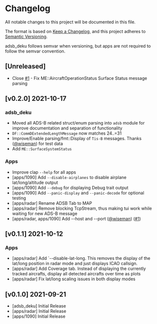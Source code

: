 # Changelog
All notable changes to this project will be documented in this file.

The format is based on [Keep a Changelog](https://keepachangelog.com/en/1.0.0/),
and this project adheres to [Semantic Versioning](https://semver.org/spec/v2.0.0.html).

adsb_deku follows semvar when versioning, but apps are not required to follow the semvar convention.

## [Unreleased]
- Close [#1](https://github.com/wcampbell0x2a/adsb_deku/pull/1) - Fix ME::AircraftOperationStatus Surface Status message parsing

## [v0.2.0] 2021-10-17
### adsb_deku
- Moved all ADS-B related struct/enum parsing into `adsb` module for improve documentation and separation of functionality
- `DF::CommDExtendedLengthMessage` now matches 24..=31
- Improve/Enable parsing/fmt::Display of `Tis-B` messages. Thanks ([@wiseman](https://github.com/wiseman)) for test data
- Add `ME::SurfaceSystemStatus`

### Apps
- Improve clap `--help` for all apps
- [apps/1090] Add `--disable-airplanes` to disable airplane lat/long/altitude output
- [apps/1090] Add `--debug` for displaying Debug trait output
- [apps/1090] Add `--panic-display` and `--panic-decode` for optional testing
- [apps/radar] Rename ADSB Tab to MAP
- [apps/radar] Remove blocking TcpStream, thus making tui work while waiting for new ADS-B message
- [apps/radar, apps/1090] Add --host and --port ([@wiseman](https://github.com/wiseman)) ([#1](https://github.com/wcampbell0x2a/adsb_deku/pull/1))

## [v0.1.1] 2021-10-12
### Apps
- [apps/radar] Add `--disable-lat-long. This removes the display of the lat/long position in radar mode and just displays ICAO callsign.
- [apps/radar] Add Coverage tab. Instead of displaying the currently tracked aircrafts, display all detected aircrafts over time as plots
- [apps/radar] Fix lat/long scaling issues in both display modes

## [v0.1.0] 2021-09-21
- [adsb_deku] Initial Release
- [apps/radar] Initial Release
- [apps/1090] Initial Release
